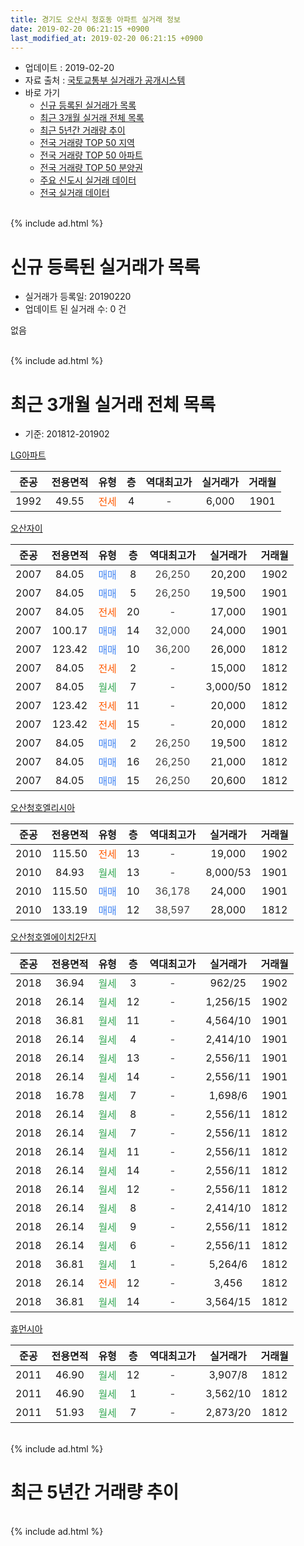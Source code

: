 ```yaml
---
title: 경기도 오산시 청호동 아파트 실거래 정보
date: 2019-02-20 06:21:15 +0900
last_modified_at: 2019-02-20 06:21:15 +0900
---
```


* 업데이트 : 2019-02-20
* 자료 출처 : [국토교통부 실거래가 공개시스템](http://rt.molit.go.kr)
* 바로 가기
    * [신규 등록된 실거래가 목록](#신규-등록된-실거래가-목록)
    * [최근 3개월 실거래 전체 목록](#최근-3개월-실거래-전체-목록)
    * [최근 5년간 거래량 추이](#최근-5년간-거래량-추이)
    * [전국 거래량 TOP 50 지역](https://inasie.github.io/apt-trade-info/최근-3개월-전국에서-가장-거래가-많이-발생한-지역)
    * [전국 거래량 TOP 50 아파트](https://inasie.github.io/apt-trade-info/최근-3개월-전국에서-가장-거래가-많이-발생한-아파트)
    * [전국 거래량 TOP 50 분양권](https://inasie.github.io/apt-trade-info/최근-3개월-전국에서-가장-거래가-많이-발생한-분양권)
    * [주요 신도시 실거래 데이터](https://inasie.github.io/apt-trade-info/주요-신도시)
    * [전국 실거래 데이터](https://inasie.github.io/apt-trade-info/전국)
<br>
{% include ad.html %}
<br>

# 신규 등록된 실거래가 목록
* 실거래가 등록일: 20190220
* 업데이트 된 실거래 수: 0 건

없음

<br>
{% include ad.html %}
<br>

# 최근 3개월 실거래 전체 목록
* 기준: 201812-201902


[LG아파트](https://search.naver.com/search.naver?query=%EA%B2%BD%EA%B8%B0%EB%8F%84+%EC%98%A4%EC%82%B0%EC%8B%9C+%EC%B2%AD%ED%98%B8%EB%8F%99+LG%EC%95%84%ED%8C%8C%ED%8A%B8)

|준공|전용면적|유형|층|역대최고가|실거래가|거래월|
|:---:|:---:|:---:|:---:|:---:|:---:|:---:|
|1992|49.55|<span style="color:#ff5a00">전세</span>|4|<span style="color:#444444">-</span>|6,000|1901|

[오산자이](https://search.naver.com/search.naver?query=%EA%B2%BD%EA%B8%B0%EB%8F%84+%EC%98%A4%EC%82%B0%EC%8B%9C+%EC%B2%AD%ED%98%B8%EB%8F%99+%EC%98%A4%EC%82%B0%EC%9E%90%EC%9D%B4)

|준공|전용면적|유형|층|역대최고가|실거래가|거래월|
|:---:|:---:|:---:|:---:|:---:|:---:|:---:|
|2007|84.05|<span style="color:#4285f3">매매</span>|8|<span style="color:#444444">26,250</span>|20,200|1902|
|2007|84.05|<span style="color:#4285f3">매매</span>|5|<span style="color:#444444">26,250</span>|19,500|1901|
|2007|84.05|<span style="color:#ff5a00">전세</span>|20|<span style="color:#444444">-</span>|17,000|1901|
|2007|100.17|<span style="color:#4285f3">매매</span>|14|<span style="color:#444444">32,000</span>|24,000|1901|
|2007|123.42|<span style="color:#4285f3">매매</span>|10|<span style="color:#444444">36,200</span>|26,000|1812|
|2007|84.05|<span style="color:#ff5a00">전세</span>|2|<span style="color:#444444">-</span>|15,000|1812|
|2007|84.05|<span style="color:#34a853">월세</span>|7|<span style="color:#444444">-</span>|3,000/50|1812|
|2007|123.42|<span style="color:#ff5a00">전세</span>|11|<span style="color:#444444">-</span>|20,000|1812|
|2007|123.42|<span style="color:#ff5a00">전세</span>|15|<span style="color:#444444">-</span>|20,000|1812|
|2007|84.05|<span style="color:#4285f3">매매</span>|2|<span style="color:#444444">26,250</span>|19,500|1812|
|2007|84.05|<span style="color:#4285f3">매매</span>|16|<span style="color:#444444">26,250</span>|21,000|1812|
|2007|84.05|<span style="color:#4285f3">매매</span>|15|<span style="color:#444444">26,250</span>|20,600|1812|

[오산청호엘리시아](https://search.naver.com/search.naver?query=%EA%B2%BD%EA%B8%B0%EB%8F%84+%EC%98%A4%EC%82%B0%EC%8B%9C+%EC%B2%AD%ED%98%B8%EB%8F%99+%EC%98%A4%EC%82%B0%EC%B2%AD%ED%98%B8%EC%97%98%EB%A6%AC%EC%8B%9C%EC%95%84)

|준공|전용면적|유형|층|역대최고가|실거래가|거래월|
|:---:|:---:|:---:|:---:|:---:|:---:|:---:|
|2010|115.50|<span style="color:#ff5a00">전세</span>|13|<span style="color:#444444">-</span>|19,000|1902|
|2010|84.93|<span style="color:#34a853">월세</span>|13|<span style="color:#444444">-</span>|8,000/53|1901|
|2010|115.50|<span style="color:#4285f3">매매</span>|10|<span style="color:#444444">36,178</span>|24,000|1901|
|2010|133.19|<span style="color:#4285f3">매매</span>|12|<span style="color:#444444">38,597</span>|28,000|1812|

[오산청호엘에이치2단지](https://search.naver.com/search.naver?query=%EA%B2%BD%EA%B8%B0%EB%8F%84+%EC%98%A4%EC%82%B0%EC%8B%9C+%EC%B2%AD%ED%98%B8%EB%8F%99+%EC%98%A4%EC%82%B0%EC%B2%AD%ED%98%B8%EC%97%98%EC%97%90%EC%9D%B4%EC%B9%982%EB%8B%A8%EC%A7%80)

|준공|전용면적|유형|층|역대최고가|실거래가|거래월|
|:---:|:---:|:---:|:---:|:---:|:---:|:---:|
|2018|36.94|<span style="color:#34a853">월세</span>|3|<span style="color:#444444">-</span>|962/25|1902|
|2018|26.14|<span style="color:#34a853">월세</span>|12|<span style="color:#444444">-</span>|1,256/15|1902|
|2018|36.81|<span style="color:#34a853">월세</span>|11|<span style="color:#444444">-</span>|4,564/10|1901|
|2018|26.14|<span style="color:#34a853">월세</span>|4|<span style="color:#444444">-</span>|2,414/10|1901|
|2018|26.14|<span style="color:#34a853">월세</span>|13|<span style="color:#444444">-</span>|2,556/11|1901|
|2018|26.14|<span style="color:#34a853">월세</span>|14|<span style="color:#444444">-</span>|2,556/11|1901|
|2018|16.78|<span style="color:#34a853">월세</span>|7|<span style="color:#444444">-</span>|1,698/6|1901|
|2018|26.14|<span style="color:#34a853">월세</span>|8|<span style="color:#444444">-</span>|2,556/11|1812|
|2018|26.14|<span style="color:#34a853">월세</span>|7|<span style="color:#444444">-</span>|2,556/11|1812|
|2018|26.14|<span style="color:#34a853">월세</span>|11|<span style="color:#444444">-</span>|2,556/11|1812|
|2018|26.14|<span style="color:#34a853">월세</span>|14|<span style="color:#444444">-</span>|2,556/11|1812|
|2018|26.14|<span style="color:#34a853">월세</span>|12|<span style="color:#444444">-</span>|2,556/11|1812|
|2018|26.14|<span style="color:#34a853">월세</span>|8|<span style="color:#444444">-</span>|2,414/10|1812|
|2018|26.14|<span style="color:#34a853">월세</span>|9|<span style="color:#444444">-</span>|2,556/11|1812|
|2018|26.14|<span style="color:#34a853">월세</span>|6|<span style="color:#444444">-</span>|2,556/11|1812|
|2018|36.81|<span style="color:#34a853">월세</span>|1|<span style="color:#444444">-</span>|5,264/6|1812|
|2018|26.14|<span style="color:#ff5a00">전세</span>|12|<span style="color:#444444">-</span>|3,456|1812|
|2018|36.81|<span style="color:#34a853">월세</span>|14|<span style="color:#444444">-</span>|3,564/15|1812|

[휴먼시아](https://search.naver.com/search.naver?query=%EA%B2%BD%EA%B8%B0%EB%8F%84+%EC%98%A4%EC%82%B0%EC%8B%9C+%EC%B2%AD%ED%98%B8%EB%8F%99+%ED%9C%B4%EB%A8%BC%EC%8B%9C%EC%95%84)

|준공|전용면적|유형|층|역대최고가|실거래가|거래월|
|:---:|:---:|:---:|:---:|:---:|:---:|:---:|
|2011|46.90|<span style="color:#34a853">월세</span>|12|<span style="color:#444444">-</span>|3,907/8|1812|
|2011|46.90|<span style="color:#34a853">월세</span>|1|<span style="color:#444444">-</span>|3,562/10|1812|
|2011|51.93|<span style="color:#34a853">월세</span>|7|<span style="color:#444444">-</span>|2,873/20|1812|


<br>
{% include ad.html %}
<br>

# 최근 5년간 거래량 추이


<div style="width:100%;">
    <canvas id="deal_progress" height="200"></canvas>
</div>

<script>
new Chart(document.getElementById("deal_progress"), {
    type: 'line',
    data: {
        labels: ['201402','201403','201404','201405','201406','201407','201408','201409','201410','201411','201412','201501','201502','201503','201504','201505','201506','201507','201508','201509','201510','201511','201512','201601','201602','201603','201604','201605','201606','201607','201608','201609','201610','201611','201612','201701','201702','201703','201704','201705','201706','201707','201708','201709','201710','201711','201712','201801','201802','201803','201804','201805','201806','201807','201808','201809','201810','201811','201812','201901','201902'],
        datasets: [{
            label: '매매',
            pointRadius: 1,
            data: [9, 11, 13, 8, 9, 6, 10, 8, 14, 8, 5, 9, 6, 9, 14, 6, 5, 15, 14, 14, 12, 6, 9, 5, 5, 6, 8, 9, 16, 7, 15, 7, 13, 6, 6, 4, 8, 8, 8, 4, 6, 6, 3, 2, 8, 4, 6, 6, 4, 8, 5, 11, 11, 7, 6, 12, 7, 7, 5, 3, 1],
            borderColor: "rgba(255, 201, 14, 1)",
            backgroundColor: "rgba(255, 201, 14, 0.5)",
            fill: false,
            lineTension: 0
        },{
            label: '전월세',
            pointRadius: 1,
            data: [25, 23, 11, 14, 12, 10, 3, 5, 6, 17, 16, 9, 14, 7, 28, 14, 5, 12, 9, 8, 17, 43, 20, 19, 13, 15, 6, 7, 5, 5, 9, 5, 7, 7, 7, 4, 15, 12, 8, 13, 5, 10, 9, 6, 2, 36, 6, 19, 12, 15, 10, 11, 9, 21, 11, 8, 4, 9, 18, 8, 3],
            borderColor: "rgba(0, 141, 185, 1)",
            backgroundColor: "rgba(0, 141, 185, 0.5)",
            fill: false,
            lineTension: 0
        }
        ]
    },
    options: {
        responsive: true,
        title: {
            display: false
        },
        tooltips: {
            mode: 'index',
            intersect: false
        },
        hover: {
            mode: 'nearest',
            intersect: true
        },
        scales: {
            xAxes: [{
                display: true,
                scaleLabel: {
                    display: true,
                    labelString: '년/월'
                }
            }],
            yAxes: [{
                display: true,
                ticks: {
                    suggestedMin: 0,
                },
                scaleLabel: {
                    display: true,
                    labelString: '실거래 수'
                }
            }]
        }
    }
});

</script>


<br>
{% include ad.html %}
<br>

